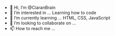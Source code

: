 - 👋 Hi, I’m @CiaranBrain
- 👀 I’m interested in ... Learning how to code 
- 🌱 I’m currently learning ... HTML, CSS, JavaScript
- 💞️ I’m looking to collaborate on ...
- 📫 How to reach me ...

<!---
CiaranBrain/CiaranBrain is a ✨ special ✨ repository because its `README.md` (this file) appears on your GitHub profile.
You can click the Preview link to take a look at your changes.
--->

